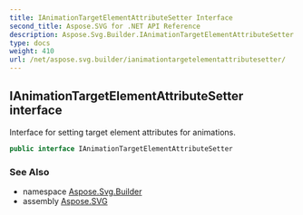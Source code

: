 ```yaml
---
title: IAnimationTargetElementAttributeSetter Interface
second_title: Aspose.SVG for .NET API Reference
description: Aspose.Svg.Builder.IAnimationTargetElementAttributeSetter interface. Interface for setting target element attributes for animations
type: docs
weight: 410
url: /net/aspose.svg.builder/ianimationtargetelementattributesetter/
---
```

## IAnimationTargetElementAttributeSetter interface

Interface for setting target element attributes for animations.

```csharp
public interface IAnimationTargetElementAttributeSetter
```

### See Also

* namespace [Aspose.Svg.Builder](../../aspose.svg.builder/)
* assembly [Aspose.SVG](../../)
